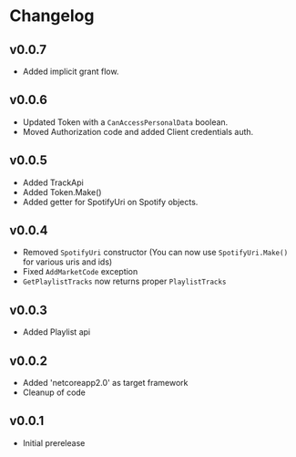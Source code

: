 # Changelog

## v0.0.7
 - Added implicit grant flow.

## v0.0.6
 - Updated Token with a `CanAccessPersonalData` boolean.
 - Moved Authorization code and added Client credentials auth.

## v0.0.5
 - Added TrackApi
 - Added Token.Make()
 - Added getter for SpotifyUri on Spotify objects.

## v0.0.4
 - Removed `SpotifyUri` constructor (You can now use `SpotifyUri.Make()` for various uris and ids)
 - Fixed `AddMarketCode` exception
 - `GetPlaylistTracks` now returns proper `PlaylistTracks`

## v0.0.3
 - Added Playlist api

## v0.0.2
 - Added 'netcoreapp2.0' as target framework
 - Cleanup of code

## v0.0.1
 - Initial prerelease